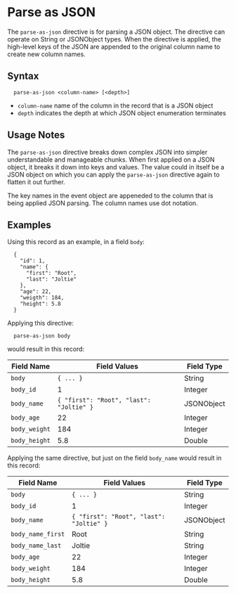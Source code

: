 # Parse as JSON

The `parse-as-json` directive is for parsing a JSON object. The directive can operate on
String or JSONObject types. When the directive is applied, the high-level keys of the JSON
are appended to the original column name to create new column names.

## Syntax

```
  parse-as-json <column-name> [<depth>]
```

* `column-name` name of the column in the record that is a JSON object
* `depth` indicates the depth at which JSON object enumeration terminates

## Usage Notes

The `parse-as-json` directive breaks down complex JSON into simpler
understandable and manageable chunks. When first applied on a JSON object, it breaks it
down into keys and values. The value could in itself be a JSON object on which you can
apply the `parse-as-json` directive again to flatten it out further.

The key names in the event object are appeneded to the column that is being applied JSON
parsing. The column names use dot notation.

## Examples

Using this record as an example, in a field `body`:

```
  {
    "id": 1,
    "name": {
      "first": "Root",
      "last": "Joltie"
    },
    "age": 22,
    "weigth": 184,
    "height": 5.8
  }

```

Applying this directive:

```
  parse-as-json body
```

would result in this record:

| Field Name    | Field Values                            | Field Type |
| ------------- | --------------------------------------- | ---------- |
| `body`        | `{ ... }`                               | String     |
| `body_id`     | 1                                       | Integer    |
| `body_name`   | `{ "first": "Root", "last": "Joltie" }` | JSONObject |
| `body_age`    | 22                                      | Integer    |
| `body_weight` | 184                                     | Integer    |
| `body_height` | 5.8                                     | Double     |

Applying the same directive, but just on the field `body_name` would result in this record:

| Field Name        | Field Values                            | Field Type |
| ----------------- | --------------------------------------- | ---------- |
| `body`            | `{ ... }`                               | String     |
| `body_id`         | 1                                       | Integer    |
| `body_name`       | `{ "first": "Root", "last": "Joltie" }` | JSONObject |
| `body_name_first` | Root                                    | String     |
| `body_name_last`  | Joltie                                  | String     |
| `body_age`        | 22                                      | Integer    |
| `body_weight`     | 184                                     | Integer    |
| `body_height`     | 5.8                                     | Double     |

